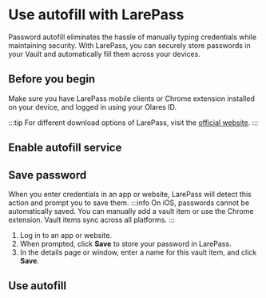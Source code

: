 # Use autofill with LarePass

Password autofill eliminates the hassle of manually typing credentials while maintaining security. With LarePass, you can securely store passwords in your Vault and automatically fill them across your devices.

## Before you begin

Make sure you have LarePass mobile clients or Chrome extension installed on your device, and logged in using your Olares ID.

:::tip
For different download options of LarePass, visit the [official website](https://www.olares.xyz/larepass).
:::

## Enable autofill service
<tabs>
<template #Android>

1. Open LarePass, and go to **Settings** > **Autofill**.
2. Turn on Autofill, and select LarePass as your autofill provider.
3. Review and accept the security note when prompted.
</template>
<template #iOS>

Due to iOS system restrictions, you have to manually enable autofill for LarePass:

1. Open the Settings app on your iOS device.
2. Use the search feature to quickly find the autofill settings.
3. Ensure the Autofill service is on, then activate LarePass as an autofill provider.

</template>
<template #Chrome-extension>

Autofill is automatically enabled upon logging in with the browser extension.
</template>
</tabs>

## Save password
When you enter credentials in an app or website, LarePass will detect this action and prompt you to save them.
:::info
On iOS, passwords cannot be automatically saved. You can manually add a vault item or use the Chrome extension. Vault items sync across all platforms.
:::
1. Log in to an app or website.
2. When prompted, click **Save** to store your password in LarePass.
3. In the details page or window, enter a name for this vault item, and click **Save**.

## Use autofill

<tabs>
<template #Android>

1. Open an app or website where you aren't logged in.
2. Tap the username or password field.
3. In the overlay popup, tap **Autofill with LarePass**.
4. Unlock Vault to access your saved credentials.
5. Select the matching vault item to autofill your login details.
</template>
<template #iOS>

1. Open an app or website where you aren't logged in.
2. Tap the username or password field. A keyboard will slide up with a matching login, or with a **Password** option.
3. If a matching login is displayed, tap it to autofill.
4. If the **Password** option is displayed, tap it and unlock Vault to access available vault items for the login.
   :::info
   If other autofill services like iCloud Keychain are active, select **LarePass** in the provider list.
   :::
5. Select the matching vault item to autofill your login details.
</template>
<template #Chrome-extension>

1. Open a website where you aren't logged in.
2. Click the LarePass icon in the text field.
3. In the overlay popup, select the matching login to autofill your login details.
4. If no credentials are saved for this site, select **New item** to add a new vault item.
</template>
</tabs>



